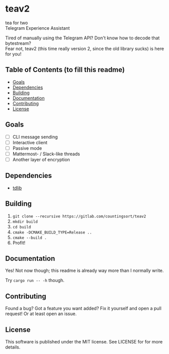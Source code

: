 # teav2
tea for two  
Telegram Experience Assistant

Tired of manually using the Telegram API? Don't know how to decode that bytestream?  
Fear not, teav2 (this time really version 2, since the old library sucks) is here for you!

## Table of Contents (to fill this readme)
- [Goals](#goals)
- [Dependencies](#dependencies)
- [Building](#building)
- [Documentation](#documentation)
- [Contributing](#contributing)
- [License](#license)

## Goals
- [ ] CLI message sending
- [ ] Interactive client
- [ ] Passive mode
- [ ] Mattermost- / Slack-like threads
- [ ] Another layer of encryption

## Dependencies
- [tdlib](https://github.com/tdlib/td)

## Building
1. `git clone --recursive https://gitlab.com/countingsort/teav2`
2. `mkdir build`
3. `cd build`
4. `cmake -DCMAKE_BUILD_TYPE=Release ..`
5. `cmake --build .`
6. Profit!

## Documentation
Yes! Not now though; this readme is already way more than I normally write.

Try `cargo run -- -h` though.

## Contributing
Found a bug? Got a feature you want added? Fix it yourself and open a pull request! Or at least open an issue.

## License
This software is published under the MIT license. See LICENSE for for more details.
